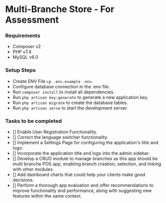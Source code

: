 # Multi-Branche Store - For Assessment

### Requirements
- Composer v2
- PHP v7.4
- MySQL v8.0



### Setup Steps
- Create ENV File ```cp .env.example .env```.
- Configure database connection in the .env file.
- Run ```composer install``` to install all dependencies.
- Run ```php artisan key:generate``` to generate a new application key.
- Run ```php artisan migrate``` to create the database tables.
- Run ```php artisan serve``` to start the development server.



### Tasks to be completed
- [] Enable User Registration Functionality.
- [] Correct the language switcher functionality.
- [] Implement a Settings Page for configuring the application's title and logo.
- [] Incorporate the application title and logo into the admin sidebar.
- [] Develop a CRUD module to manage branches as this app should be multi branche POS app, enabling branch creation, selection, and linking with other modules.
- [] Add dashboard charts that could help your clients make good decisions.
- [] Perform a thorough app evaluation and offer recommendations to improve functionality and performance, along with suggesting new features within the same context.